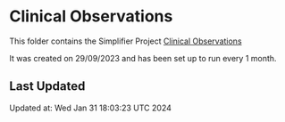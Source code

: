 # Clinical Observations
This folder contains the Simplifier Project [Clinical Observations](https://simplifier.net/clinicalobservations)

It was created on 29/09/2023 and has been set up to run every 1 month.

## Last Updated

Updated at: Wed Jan 31 18:03:23 UTC 2024
